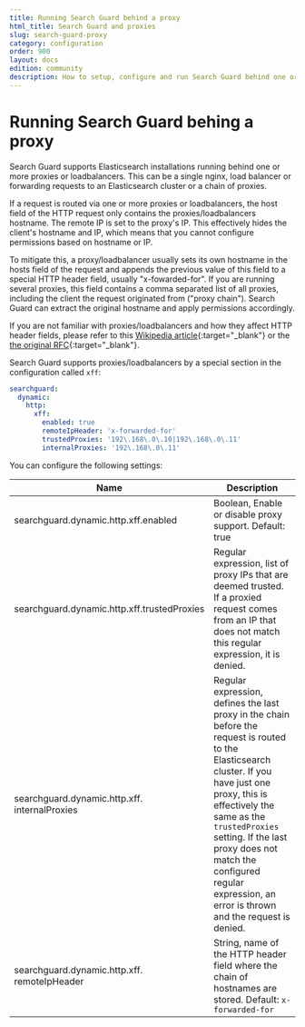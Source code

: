 ```yaml
---
title: Running Search Guard behind a proxy
html_title: Search Guard and proxies
slug: search-guard-proxy
category: configuration
order: 900
layout: docs
edition: community
description: How to setup, configure and run Search Guard behind one or more proxies.
---
```

<!---
Copryight 2017 floragunn GmbH
-->

# Running Search Guard behing a proxy

Search Guard supports Elasticsearch installations running behind one or more proxies or loadbalancers. This can be a single nginx, load balancer or forwarding requests to an Elasticsearch cluster or a chain of proxies.

If a request is routed via one or more proxies or loadbalancers, the host field of the HTTP request only contains the proxies/loadbalancers hostname.  The remote IP is set to the proxy's IP. This effectively hides the client's hostname and IP, which means that you cannot configure permissions based on hostname or IP.

To mitigate this, a proxy/loadbalancer usually sets its own hostname in the hosts field of the request and appends the previous value of this field to a special HTTP header field, usually "x-fowarded-for". If you are running several proxies, this field contains a comma separated list of all proxies, including the client the request originated from ("proxy chain"). Search Guard can extract the original hostname and apply permissions accordingly.

If you are not familiar with proxies/loadbalancers and how they affect HTTP header fields, please refer to this [Wikipedia article](https://en.wikipedia.org/wiki/X-Forwarded-For){:target="_blank"} or the [the original RFC](https://tools.ietf.org/html/rfc7239){:target="_blank"}.

Search Guard supports proxies/loadbalancers by a special section in the configuration called `xff`:

```yaml
searchguard:
  dynamic:
    http:
      xff:
        enabled: true
        remoteIpHeader: 'x-forwarded-for'
        trustedProxies: '192\.168\.0\.10|192\.168\.0\.11'
        internalProxies: '192\.168\.0\.11'
```

You can configure the following settings:

| Name | Description |
|---|---|
| searchguard.dynamic.http.xff.enabled | Boolean, Enable or disable proxy support. Default: true |
| searchguard.dynamic.http.xff.trustedProxies | Regular expression, list of proxy IPs that are deemed trusted. If a proxied request comes from an IP that does not match this regular expression, it is denied. |
| searchguard.dynamic.http.xff. internalProxies | Regular expression, defines the last proxy in the chain before the request is routed to the Elasticsearch cluster. If you have just one proxy, this is effectively the same as the `trustedProxies` setting. If the last proxy does not match the configured regular expression, an error is thrown and the request is denied. |
| searchguard.dynamic.http.xff. remoteIpHeader | String, name of the HTTP header field where the chain of hostnames are stored. Default: `x-forwarded-for` |

